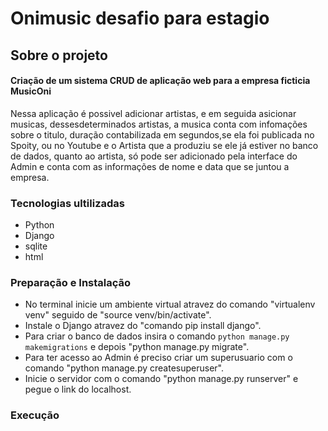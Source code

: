 # Onimusic desafio para estagio


## Sobre o projeto

 #### Criação de um sistema CRUD de aplicação web para a empresa ficticia MusicOni
 Nessa aplicação é possivel adicionar artistas, e em seguida asicionar musicas, dessesdeterminados artistas, a musica conta com infomações sobre o titulo, duração contabilizada em segundos,se ela foi publicada no Spoity, ou no Youtube e  o Artista que a produziu se ele já estiver no banco de dados, quanto ao artista, só pode ser adicionado pela interface do Admin e conta com as informações de nome e data que se juntou a empresa.

### Tecnologias ultilizadas 

- Python
- Django
- sqlite
- html

### Preparação e Instalação

- No terminal inicie um ambiente virtual atravez do comando "virtualenv venv" seguido de "source venv/bin/activate".
- Instale o Django atravez do "comando pip install django".
- Para criar o banco de dados insira o comando ```python manage.py makemigrations``` e depois "python manage.py migrate".
- Para ter acesso ao Admin é preciso criar um superusuario com o comando "python manage.py createsuperuser".
- Inicie o servidor com o comando "python manage.py runserver" e pegue o link do localhost.

### Execução
